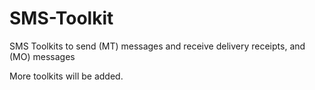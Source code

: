 # SMS-Toolkit
SMS Toolkits to send (MT) messages and receive delivery receipts, and (MO) messages

More toolkits will be added.

